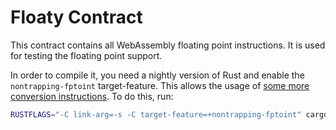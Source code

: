 # Floaty Contract

This contract contains all WebAssembly floating point instructions. It is used
for testing the floating point support.

In order to compile it, you need a nightly version of Rust and enable the
`nontrapping-fptoint` target-feature. This allows the usage of
[some more conversion instructions](https://github.com/WebAssembly/spec/blob/main/proposals/nontrapping-float-to-int-conversion/Overview.md).
To do this, run:

```sh
RUSTFLAGS="-C link-arg=-s -C target-feature=+nontrapping-fptoint" cargo wasm
```
